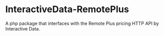 # InteractiveData-RemotePlus
A php package that interfaces with the Remote Plus pricing HTTP API by Interactive Data.
